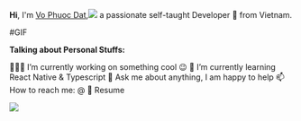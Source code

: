 **Hi**, I'm [Vo Phuoc Dat](https://www.facebook.com/Diaytii/),<img src="https://imgur.com/a/S3lyV1Q">  a passionate self-taught Developer 🚀 from Vietnam.

#GIF

**Talking about Personal Stuffs:**

👨🏽‍💻 I’m currently working on something cool 😉
🌱 I’m currently learning React Native & Typescript
💬 Ask me about anything, I am happy to help
📫 How to reach me: @
📝 Resume

![](https://raw.githubusercontent.com/abhisheknaiidu/abhisheknaiidu/master/code.gif)
